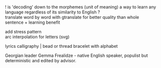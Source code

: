
! is 'decoding' down to the morphemes (unit of meaning) a way to learn any language regardless of its similarity to English ?  
translate word by word with gtranslate for better quality than whole sentence + learning benefit  

add stress pattern  
arc interpolation for letters (svg)  
  
lyrics calligraphy | bead or thread bracelet with alphabet  
  
Georgian leader Gemma Frealidze - native English speaker, populist but deterministic and edited by advisor.
